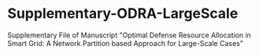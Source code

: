 # Supplementary-ODRA-LargeScale
Supplementary File of Manuscript "Optimal Defense Resource Allocation in Smart Grid: A Network Partition based Approach for Large-Scale Cases"
